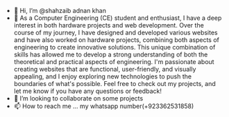 - 👋 Hi, I’m @shahzaib adnan khan
- 👀 As a Computer Engineering (CE) student and enthusiast, I have a deep interest in both hardware projects and web development. Over the course of my journey, I have designed and developed various websites and have also worked on hardware projects, combining both aspects of engineering to create innovative solutions. This unique combination of skills has allowed me to develop a strong understanding of both the theoretical and practical aspects of engineering. I'm passionate about creating websites that are functional, user-friendly, and visually appealing, and I enjoy exploring new technologies to push the boundaries of what's possible.
Feel free to check out my projects, and let me know if you have any questions or feedback!
- 💞️ I’m looking to collaborate on some projects 
- 📫 How to reach me ... my whatsapp number(+923362531858)

<!---
shahzaibak7/shahzaibak7 is a ✨ special ✨ repository because its `README.md` (this file) appears on your GitHub profile.
You can click the Preview link to take a look at your changes.
--->
